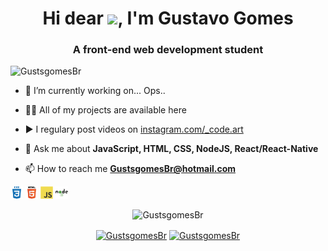 <h1 align="center">Hi dear <img src="https://raw.githubusercontent.com/kaueMarques/kaueMarques/master/hi.gif" width="30px">, I'm Gustavo Gomes</h1>
<h3 align="center">A front-end web development student</h3>
<p align="left"> <img src="https://komarev.com/ghpvc/?username=GustsgomesBr" alt="GustsgomesBr" /> </p>

- 🔭 I’m currently working on... Ops..

- 👨‍💻 All of my projects are available here

- ▶️ I regulary post videos on [instagram.com/_code.art](https://instagram.com/_code.art)

- 💬 Ask me about **JavaScript, HTML, CSS, NodeJS, React/React-Native**

- 📫 How to reach me **GustsgomesBr@hotmail.com**

<p align="left">

<img src="https://raw.githubusercontent.com/devicons/devicon/master/icons/css3/css3-plain-wordmark.svg" alt="css3"  width="20" height="20"/>
<img src="https://raw.githubusercontent.com/devicons/devicon/master/icons/html5/html5-original-wordmark.svg" alt="html5"  width="20" height="20"/>
<img src="https://raw.githubusercontent.com/devicons/devicon/master/icons/javascript/javascript-original.svg" alt="javascript" width="20" height="20"/>
<img src="https://raw.githubusercontent.com/devicons/devicon/master/icons/nodejs/nodejs-original-wordmark.svg" alt="nodejs" width="20" height="20"/></p><p align="center">
<img src="https://github-readme-stats.vercel.app/api?username=GustsgomesBr&show_icons=true" alt="GustsgomesBr"/> 
</p>

<p align="center">
<a href="https://www.linkedin.com/in/gustavo-da-silva-gomes-0b3b00194/" target="blank"><img align="center" src="https://cdn.jsdelivr.net/npm/simple-icons@3.0.1/icons/linkedin.svg" alt="GustsgomesBr" height="20" width="20" /></a>
<a href="https://instagram.com/_code.art" target="blank"><img align="center" src="https://cdn.jsdelivr.net/npm/simple-icons@3.0.1/icons/instagram.svg" alt="GustsgomesBr" height="20" width="20" /></a>
</p>
